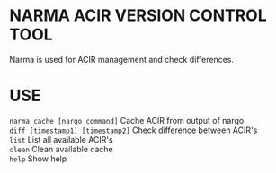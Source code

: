 # NARMA ACIR VERSION CONTROL TOOL
Narma is used for ACIR management and check differences.
# USE
`narma cache [nargo command]`    Cache ACIR from output of nargo\
`diff [timestamp1] [timestamp2]` Check difference between ACIR's\
`list`                           List all available ACIR's\
`clean`                          Clean available cache\
`help`                           Show help
